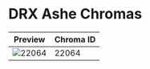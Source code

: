 # DRX Ashe Chromas

| Preview | Chroma ID |
|---------|-----------|
| ![22064](https://raw.communitydragon.org/latest/plugins/rcp-be-lol-game-data/global/default/v1/champion-chroma-images/22/22064.png) | 22064 |